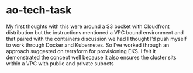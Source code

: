 # ao-tech-task

My first thoughts with this were around a S3 bucket with Cloudfront distribution but the instructions mentioned a VPC bound environment and that paired with the containers discussion we had I thought I’d push myself to work through Docker and Kubernetes.
So I’ve worked through an approach suggested on terraform for provisioning EKS. I felt it demonstrated the concept well because it also ensures the cluster sits within a VPC with public and private subnets
